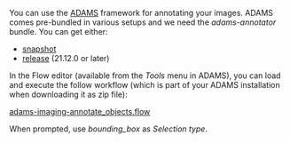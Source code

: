 You can use the [ADAMS](https://adams.cms.waikato.ac.nz/) framework for annotating your images. 
ADAMS comes pre-bundled in various setups and we need the *adams-annotator* bundle. You can get either:

* [snapshot](https://adams.cms.waikato.ac.nz/download/snapshot/)
* [release](https://adams.cms.waikato.ac.nz/download/release/) (21.12.0 or later)

In the Flow editor (available from the *Tools* menu in ADAMS), you can load and execute the follow workflow
(which is part of your ADAMS installation when downloading it as zip file):

[adams-imaging-annotate_objects.flow](https://github.com/waikato-datamining/adams-base/blob/master/adams-imaging/src/main/flows/adams-imaging-annotate_objects.flow)

When prompted, use *bounding_box* as *Selection type*.

